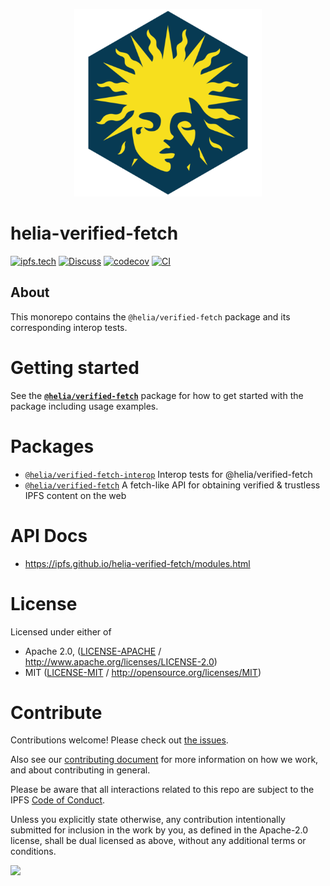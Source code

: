 <p align="center">
  <a href="https://github.com/ipfs/helia" title="Helia">
    <img src="https://raw.githubusercontent.com/ipfs/helia/main/assets/helia.png" alt="Helia logo" width="300" />
  </a>
</p>

# helia-verified-fetch

[![ipfs.tech](https://img.shields.io/badge/project-IPFS-blue.svg?style=flat-square)](https://ipfs.tech)
[![Discuss](https://img.shields.io/discourse/https/discuss.ipfs.tech/posts.svg?style=flat-square)](https://discuss.ipfs.tech)
[![codecov](https://img.shields.io/codecov/c/github/ipfs/helia-verified-fetch.svg?style=flat-square)](https://codecov.io/gh/ipfs/helia-verified-fetch)
[![CI](https://img.shields.io/github/actions/workflow/status/ipfs/helia-verified-fetch/js-test-and-release.yml?branch=main\&style=flat-square)](https://github.com/ipfs/helia-verified-fetch/actions/workflows/js-test-and-release.yml?query=branch%3Amain)


## About

This monorepo contains the `@helia/verified-fetch` package and its corresponding interop tests.

# Getting started

See the [**`@helia/verified-fetch`**](./packages/verified-fetch) package for how to get started with the package including usage examples.

# Packages

- [`@helia/verified-fetch-interop`](./packages/interop) Interop tests for @helia/verified-fetch
- [`@helia/verified-fetch`](./packages/verified-fetch) A fetch-like API for obtaining verified & trustless IPFS content on the web

# API Docs

- <https://ipfs.github.io/helia-verified-fetch/modules.html>

# License

Licensed under either of

- Apache 2.0, ([LICENSE-APACHE](LICENSE-APACHE) / <http://www.apache.org/licenses/LICENSE-2.0>)
- MIT ([LICENSE-MIT](LICENSE-MIT) / <http://opensource.org/licenses/MIT>)

# Contribute

Contributions welcome! Please check out [the issues](https://github.com/ipfs/helia-verified-fetch/issues).

Also see our [contributing document](https://github.com/ipfs/community/blob/master/CONTRIBUTING_JS.md) for more information on how we work, and about contributing in general.

Please be aware that all interactions related to this repo are subject to the IPFS [Code of Conduct](https://github.com/ipfs/community/blob/master/code-of-conduct.md).

Unless you explicitly state otherwise, any contribution intentionally submitted for inclusion in the work by you, as defined in the Apache-2.0 license, shall be dual licensed as above, without any additional terms or conditions.

[![](https://cdn.rawgit.com/jbenet/contribute-ipfs-gif/master/img/contribute.gif)](https://github.com/ipfs/community/blob/master/CONTRIBUTING.md)
